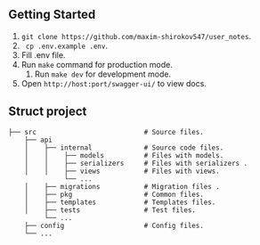 ## Getting Started
1. ```git clone https://github.com/maxim-shirokov547/user_notes```.
2. ``` cp .env.example .env```.
3. Fill .env file.
4. Run ```make``` command for production mode.
    1. Run ```make dev``` for development mode.
5. Open ```http://host:port/swagger-ui/``` to view docs.

## Struct project
```
├── src                           # Source files.
    ├── api         
    │    ├── internal             # Source code files.
    │    │    ├── models          # Files with models.
    │    │    ├── serializers     # Files with serializers .
    │    │    ├── views           # Files with views.
              └── ...
    │    ├── migrations           # Migration files .
    │    ├── pkg                  # Common files.
    │    ├── templates            # Templates files.
    │    ├── tests                # Test files.
         └── ...
    ├── config                    # Config files.
    └── ...
```    